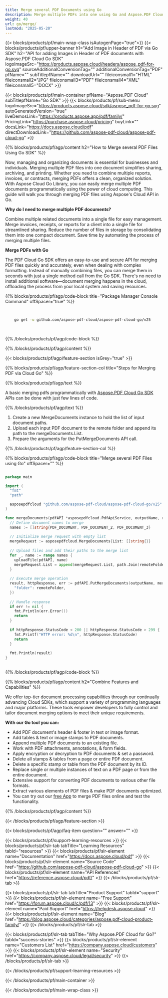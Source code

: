 ```yaml
---
title: Merge several PDF Documents using Go
description: Merge multiple PDFs into one using Go and Aspose.PDF Cloud SDK.
weight: 40
url: go/merge/
lastmod: "2025-05-20"
---
```


{{< blocks/products/pf/main-wrap-class isAutogenPage="true">}}
{{< blocks/products/pf/upper-banner h1="Add Image in Header of PDF via Go SDK" h2="API for adding Images in Header of PDF documents with Aspose.PDF Cloud Go SDK" logoImageSrc="https://products.aspose.cloud/headers/aspose_pdf-for-go.svg" sourceAdditionalConversionTag="" additionalConversionTag="PDF" pfName="" subTitlepfName="" downloadUrl="" fileiconsmall1="HTML" fileiconsmall2="JPG" fileiconsmall3="PDF" fileiconsmall4="XML" fileiconsmall5="DOCX" >}}

{{< blocks/products/pf/main-container pfName="Aspose.PDF Cloud" subTitlepfName="Go SDK" >}}
{{< blocks/products/pf/sub-menu logoImageSrc="https://products.aspose.cloud/sdk/aspose_pdf-for-go.svg"
autoGeneratedVersion="true"
liveDemosLink="https://products.aspose.app/pdf/family/" PricingLink="https://purchase.aspose.cloud/pricing" buyLink="" docsLink="https://docs.aspose.cloud/pdf"  directDownloadLink="https://github.com/aspose-pdf-cloud/aspose-pdf-cloud-go" >}}

{{% blocks/products/pf/agp/content h2="How to Merge several PDF Files Using Go SDK" %}}

Now, managing and organizing documents is essential for businesses and individuals. Merging multiple PDF files into one document simplifies sharing, archiving, and printing. Whether you need to combine multiple reports, invoices, or contracts, merging PDFs offers a clean, organized solution. With Aspose Cloud Go Library, you can easily merge multiple PDF documents programmatically using the power of cloud computing. This guide will walk you through merging PDF files using Aspose's Cloud API in Go.

**Why do I need to merge multiple PDF documents?**

Combine multiple related documents into a single file for easy management. Merge invoices, receipts, or reports for a client into a single file for streamlined sharing. Reduce the number of files in storage by consolidating them into one compact document. Save time by automating the process of merging multiple files.

**Merge PDFs with Go**

The PDF Cloud Go SDK offers an easy-to-use and secure API for merging PDF files quickly and accurately, even when dealing with complex formatting. Instead of manually combining files, you can merge them in seconds with just a single method call from the Go SDK. There's no need to install additional software—document merging happens in the cloud, offloading the process from your local system and saving resources.

{{% blocks/products/pf/agp/code-block title="Package Manager Console Command" offSpacer="true" %}}

```bash

     
    go get -u github.com/aspose-pdf-cloud/aspose-pdf-cloud-go/v25
     
     

```

{{% /blocks/products/pf/agp/code-block %}}

{{% /blocks/products/pf/agp/content %}}

{{< blocks/products/pf/agp/feature-section isGrey="true" >}}

{{% blocks/products/pf/agp/feature-section-col title="Steps for Merging PDF via Cloud Go" %}}

{{% blocks/products/pf/agp/text %}}

A basic merging pdfs programmatically with
[Aspose.PDF Cloud Go SDK](https://products.aspose.cloud/pdf/go/)
APIs can be done with just few lines of code.

{{% /blocks/products/pf/agp/text %}}

1. Create a new MergeDocuments instance to hold the list of input document paths.
1. Upload each input PDF document to the remote folder and append its path to the mergeDocuments.List.
1. Prepare the arguments for the PutMergeDocuments API call.

{{% /blocks/products/pf/agp/feature-section-col %}}

{{% blocks/products/pf/agp/code-block title="Merge several PDF Files using Go" offSpacer="" %}}

```go

package main

import (
  "fmt"
  "path"

  asposepdfcloud "github.com/aspose-pdf-cloud/aspose-pdf-cloud-go/v25"
)

func mergeDocuments(pdfAPI *asposepdfcloud.PdfApiService, outputName, remoteFolder string) {
  // Define document names to merge
  names := []string{PDF_DOCUMENT, PDF_DOCUMENT_2, PDF_DOCUMENT_3}
  
  // Initialize merge request with empty list
  mergeRequest := asposepdfcloud.MergeDocuments{List: []string{}}
  
  // Upload files and add their paths to the merge list
  for _, name := range names {
    uploadFile(pdfAPI, name)
    mergeRequest.List = append(mergeRequest.List, path.Join(remoteFolder, name))
  }
  
  // Execute merge operation
  result, httpResponse, err := pdfAPI.PutMergeDocuments(outputName, mergeRequest, map[string]interface{}{
    "folder": remoteFolder,
  })
  
  // Handle response
  if err != nil {
    fmt.Println(err.Error())
    return
  }
  
  if httpResponse.StatusCode < 200 || httpResponse.StatusCode > 299 {
    fmt.Printf("HTTP error: %d\n", httpResponse.StatusCode)
    return
  }
  
  fmt.Println(result)
}
  
```

{{% /blocks/products/pf/agp/code-block %}}

{{% blocks/products/pf/agp/content h2="Combine Features and Capabilities" %}}

We offer top-tier document processing capabilities through our continually advancing Cloud SDKs, which support a variety of programming languages and major platforms. These tools empower developers to fully control and tailor document merging options to meet their unique requirements.

**With our Go tool you can:**

+ Add PDF document's header & footer in text or image format.
+ Add tables & text or image stamps to PDF documents.
+ Append multiple PDF documents to an existing file.
+ Work with PDF attachments, annotations, & form fields.
+ Apply encryption or decryption to PDF documents & set a password.
+ Delete all stamps & tables from a page or entire PDF document.
+ Delete a specific stamp or table from the PDF document by its ID.
+ Replace single or multiple instances of text on a PDF page or from the entire document.
+ Extensive support for converting PDF documents to various other file formats.
+ Extract various elements of PDF files & make PDF documents optimized.
+ You can try out our [free App](https://products.aspose.app/pdf/merger) to merge PDF files online and test the functionality.

{{% /blocks/products/pf/agp/content %}}

{{< /blocks/products/pf/agp/feature-section >}}

{{< blocks/products/pf/agp/faq-item question="" answer="" >}}

{{< blocks/products/pf/support-learning-resources >}}
{{< blocks/products/pf/slr-tab tabTitle="Learning Resources" tabId="resources" >}}
{{< blocks/products/pf/slr-element name="Documentation" href="https://docs.aspose.cloud/pdf" >}}
{{< blocks/products/pf/slr-element name="Source Code" href="https://github.com/aspose-pdf-cloud/aspose-pdf-cloud-go" >}}
{{< blocks/products/pf/slr-element name="API References" href="https://reference.aspose.cloud/pdf/" >}}
{{< /blocks/products/pf/slr-tab >}}

{{< blocks/products/pf/slr-tab tabTitle="Product Support" tabId="support" >}}
{{< blocks/products/pf/slr-element name="Free Support" href="https://forum.aspose.cloud/c/pdf/13" >}}
{{< blocks/products/pf/slr-element name="Paid Support" href="https://helpdesk.aspose.cloud" >}}
{{< blocks/products/pf/slr-element name="Blog" href="https://blog.aspose.cloud/categories/aspose.pdf-cloud-product-family/" >}}
{{< /blocks/products/pf/slr-tab >}}

{{< blocks/products/pf/slr-tab tabTitle="Why Aspose.PDF Cloud for Go?" tabId="success-stories" >}}
{{< blocks/products/pf/slr-element name="Customers List" href="https://company.aspose.cloud/customers" >}}
{{< blocks/products/pf/slr-element name="Security" href="https://company.aspose.cloud/legal/security" >}}
{{< /blocks/products/pf/slr-tab >}}

{{< /blocks/products/pf/support-learning-resources >}}

{{< /blocks/products/pf/main-container >}}

{{< /blocks/products/pf/main-wrap-class >}}


